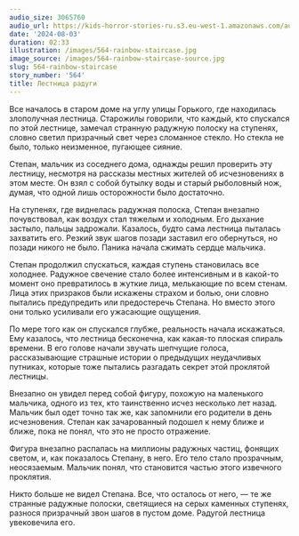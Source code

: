 ```yaml
---
audio_size: 3065760
audio_url: https://kids-horror-stories-ru.s3.eu-west-1.amazonaws.com/audio/564-rainbow-staircase.mp3
date: '2024-08-03'
duration: 02:33
illustration: /images/564-rainbow-staircase.jpg
image_source: /images/564-rainbow-staircase-source.jpg
slug: 564-rainbow-staircase
story_number: '564'
title: Лестница радуги
---
```


Все началось в старом доме на углу улицы Горького, где находилась злополучная лестница. Старожилы говорили, что каждый, кто спускался по этой лестнице, замечал странную радужную полоску на ступенях, словно светил призрачный свет через сломанное стекло. Но стекла не было, только неизменное, пугающее сияние.

Степан, мальчик из соседнего дома, однажды решил проверить эту лестницу, несмотря на рассказы местных жителей об исчезновениях в этом месте. Он взял с собой бутылку воды и старый рыболовный нож, думая, что одной лишь осторожности было достаточно.

На ступенях, где виднелась радужная полоска, Степан внезапно почувствовал, как воздух стал тяжелым и холодным. Его дыхание застыло, пальцы задрожали. Казалось, будто сама лестница пыталась захватить его. Резкий звук шагов позади заставил его обернуться, но позади никого не было. Паника начала сжимать сердце мальчика.

Степан продолжил спускаться, каждая ступень становилась все холоднее. Радужное свечение стало более интенсивным и в какой-то момент оно превратилось в жуткие лица, мелькающие по всем стенам. Лица этих призраков были искажены страхом и болью, они словно пытались предупредить или предостеречь Степана. Но вместо этого они только усиливали его ужасающие ощущения.

По мере того как он спускался глубже, реальность начала искажаться. Ему казалось, что лестница бесконечна, как какая-то плоская спираль времени. В его голове начали звучать шепчущие голоса, рассказывающие страшные истории о предыдущих неудачливых путниках, которые тоже пытались разгадать секрет этой проклятой лестницы.

Внезапно он увидел перед собой фигуру, похожую на маленького мальчика, одного из тех, кто таинственно исчез несколько лет назад. Мальчик был одет точно так же, как запомнили его родители в день исчезновения. Степан как зачарованный подошел к нему ближе и ближе, пока не понял, что это не просто отражение.

Фигура внезапно распалась на миллионы радужных частиц, фонящих светом, и, как показалось Степану, в него. Его тело стало прозрачным, неосязаемым. Мальчик понял, что становится частью этого извечного проклятия.

Никто больше не видел Степана. Все, что осталось от него, — те же странные радужные полоски, светящиеся на серых каменных ступенях, разнося призрачный звон шагов в пустом доме. Радугой лестница увековечила его.